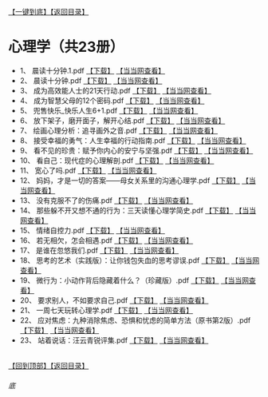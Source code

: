 [【一键到底】](#底)<a href="../../../#心理学共计23册(已更完)">【返回目录】</a>
# 心理学（共23册）
*	1、	晨读十分钟.1.pdf	 [【下载】](https://474b.com/file/25713053-436016261)	[【当当网查看】](http://search.dangdang.com/?key=%晨读十分钟.1%&act=input)
*	2、	晨读十分钟.pdf	 [【下载】](https://474b.com/file/25713053-436016328)	[【当当网查看】](http://search.dangdang.com/?key=%晨读十分钟%&act=input)
*	3、	成为高效能人士的21天行动.pdf	 [【下载】](https://474b.com/file/25713053-436016352)	[【当当网查看】](http://search.dangdang.com/?key=%成为高效能人士的21天行动%&act=input)
*	4、	成为智慧父母的12个密码.pdf	 [【下载】](https://474b.com/file/25713053-436016390)	[【当当网查看】](http://search.dangdang.com/?key=%成为智慧父母的12个密码%&act=input)
*	5、	兜售快乐_快乐人生6+1.pdf	 [【下载】](https://474b.com/file/25713053-436016403)	[【当当网查看】](http://search.dangdang.com/?key=%兜售快乐_快乐人生6+1%&act=input)
*	6、	放下架子，磨开面子，解开心结.pdf	 [【下载】](https://474b.com/file/25713053-436016420)	[【当当网查看】](http://search.dangdang.com/?key=%放下架子，磨开面子，解开心结%&act=input)
*	7、	绘画心理分析：追寻画外之音.pdf	 [【下载】](https://474b.com/file/25713053-436016520)	[【当当网查看】](http://search.dangdang.com/?key=%绘画心理分析：追寻画外之音%&act=input)
*	8、	接受幸福的勇气：人生幸福的行动指南.pdf	 [【下载】](https://474b.com/file/25713053-436016540)	[【当当网查看】](http://search.dangdang.com/?key=%接受幸福的勇气：人生幸福的行动指南%&act=input)
*	9、	看不见的珍贵：赋予你内心的安宁与坚强.pdf	 [【下载】](https://474b.com/file/25713053-436016550)	[【当当网查看】](http://search.dangdang.com/?key=%看不见的珍贵：赋予你内心的安宁与坚强%&act=input)
*	10、	看自己：现代症的心理解剖.pdf	 [【下载】](https://474b.com/file/25713053-436016569)	[【当当网查看】](http://search.dangdang.com/?key=%看自己：现代症的心理解剖%&act=input)
*	11、	宽心了吗.pdf	 [【下载】](https://474b.com/file/25713053-436016649)	[【当当网查看】](http://search.dangdang.com/?key=%宽心了吗%&act=input)
*	12、	妈妈，才是一切的答案——母女关系里的沟通心理学.pdf	 [【下载】](https://474b.com/file/25713053-436016676)	[【当当网查看】](http://search.dangdang.com/?key=%妈妈，才是一切的答案——母女关系里的沟通心理学%&act=input)
*	13、	没有克服不了的伤痛.pdf	 [【下载】](https://474b.com/file/25713053-436016759)	[【当当网查看】](http://search.dangdang.com/?key=%没有克服不了的伤痛%&act=input)
*	14、	那些躲不开又想不通的行为：三天读懂心理学简史.pdf	 [【下载】](https://474b.com/file/25713053-436016778)	[【当当网查看】](http://search.dangdang.com/?key=%那些躲不开又想不通的行为：三天读懂心理学简史%&act=input)
*	15、	情绪自控力.pdf	 [【下载】](https://474b.com/file/25713053-436016807)	[【当当网查看】](http://search.dangdang.com/?key=%情绪自控力%&act=input)
*	16、	若无相欠，怎会相遇.pdf	 [【下载】](https://474b.com/file/25713053-436016822)	[【当当网查看】](http://search.dangdang.com/?key=%若无相欠，怎会相遇%&act=input)
*	17、	是谁在忽悠我们.pdf	 [【下载】](https://474b.com/file/25713053-436016842)	[【当当网查看】](http://search.dangdang.com/?key=%是谁在忽悠我们%&act=input)
*	18、	思考的艺术（实践版）：让你钱包失血的思考谬误.pdf	 [【下载】](https://474b.com/file/25713053-436016846)	[【当当网查看】](http://search.dangdang.com/?key=%思考的艺术（实践版）：让你钱包失血的思考谬误%&act=input)
*	19、	微行为：小动作背后隐藏着什么？（珍藏版）.pdf	 [【下载】](https://474b.com/file/25713053-436016947)	[【当当网查看】](http://search.dangdang.com/?key=%微行为：小动作背后隐藏着什么？（珍藏版）%&act=input)
*	20、	要求别人，不如要求自己.pdf	 [【下载】](https://474b.com/file/25713053-436016971)	[【当当网查看】](http://search.dangdang.com/?key=%要求别人，不如要求自己%&act=input)
*	21、	一周七天玩转心理学.pdf	 [【下载】](https://474b.com/file/25713053-436016983)	[【当当网查看】](http://search.dangdang.com/?key=%一周七天玩转心理学%&act=input)
*	22、	应对焦虑：九种消除焦虑、恐惧和忧虑的简单方法（原书第2版）.pdf	 [【下载】](https://474b.com/file/25713053-436017003)	[【当当网查看】](http://search.dangdang.com/?key=%应对焦虑：九种消除焦虑、恐惧和忧虑的简单方法（原书第2版）%&act=input)
*	23、	站着说话：汪云青锐评集.pdf	 [【下载】](https://474b.com/file/25713053-436017014)	[【当当网查看】](http://search.dangdang.com/?key=%站着说话：汪云青锐评集%&act=input)

<br>[【回到顶部】](#readme)<a href="../../../#心理学共计23册(已更完)">【返回目录】</a>
###### 底
